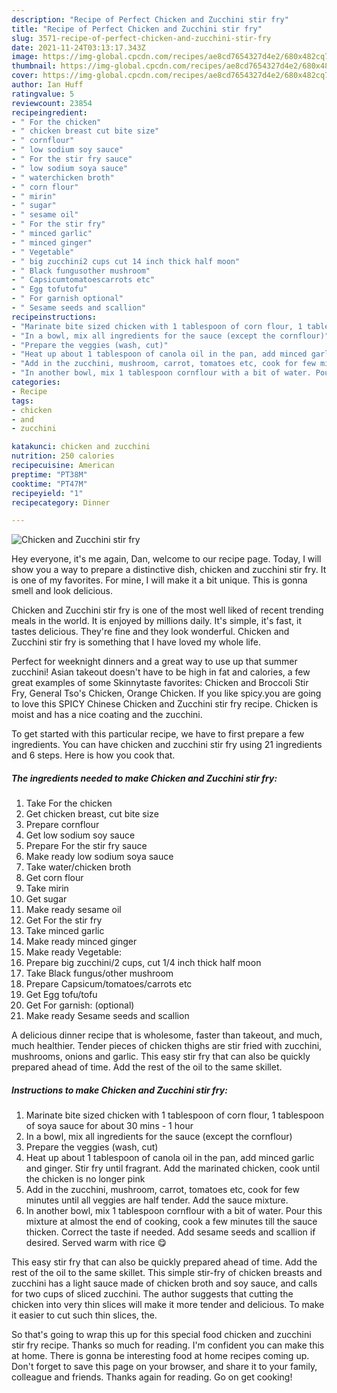 ```yaml
---
description: "Recipe of Perfect Chicken and Zucchini stir fry"
title: "Recipe of Perfect Chicken and Zucchini stir fry"
slug: 3571-recipe-of-perfect-chicken-and-zucchini-stir-fry
date: 2021-11-24T03:13:17.343Z
image: https://img-global.cpcdn.com/recipes/ae8cd7654327d4e2/680x482cq70/chicken-and-zucchini-stir-fry-recipe-main-photo.jpg
thumbnail: https://img-global.cpcdn.com/recipes/ae8cd7654327d4e2/680x482cq70/chicken-and-zucchini-stir-fry-recipe-main-photo.jpg
cover: https://img-global.cpcdn.com/recipes/ae8cd7654327d4e2/680x482cq70/chicken-and-zucchini-stir-fry-recipe-main-photo.jpg
author: Ian Huff
ratingvalue: 5
reviewcount: 23854
recipeingredient:
- " For the chicken"
- " chicken breast cut bite size"
- " cornflour"
- " low sodium soy sauce"
- " For the stir fry sauce"
- " low sodium soya sauce"
- " waterchicken broth"
- " corn flour"
- " mirin"
- " sugar"
- " sesame oil"
- " For the stir fry"
- " minced garlic"
- " minced ginger"
- " Vegetable"
- " big zucchini2 cups cut 14 inch thick half moon"
- " Black fungusother mushroom"
- " Capsicumtomatoescarrots etc"
- " Egg tofutofu"
- " For garnish optional"
- " Sesame seeds and scallion"
recipeinstructions:
- "Marinate bite sized chicken with 1 tablespoon of corn flour, 1 tablespoon of soya sauce for about 30 mins - 1 hour"
- "In a bowl, mix all ingredients for the sauce (except the cornflour)"
- "Prepare the veggies (wash, cut)"
- "Heat up about 1 tablespoon of canola oil in the pan, add minced garlic and ginger. Stir fry until fragrant. Add the marinated chicken, cook until the chicken is no longer pink"
- "Add in the zucchini, mushroom, carrot, tomatoes etc, cook for few minutes until all veggies are half tender. Add the sauce mixture."
- "In another bowl, mix 1 tablespoon cornflour with a bit of water. Pour this mixture at almost the end of cooking, cook a few minutes till the sauce thicken. Correct the taste if needed. Add sesame seeds and scallion if desired. Served warm with rice 😋"
categories:
- Recipe
tags:
- chicken
- and
- zucchini

katakunci: chicken and zucchini 
nutrition: 250 calories
recipecuisine: American
preptime: "PT38M"
cooktime: "PT47M"
recipeyield: "1"
recipecategory: Dinner

---
```



![Chicken and Zucchini stir fry](https://img-global.cpcdn.com/recipes/ae8cd7654327d4e2/680x482cq70/chicken-and-zucchini-stir-fry-recipe-main-photo.jpg)

Hey everyone, it's me again, Dan, welcome to our recipe page. Today, I will show you a way to prepare a distinctive dish, chicken and zucchini stir fry. It is one of my favorites. For mine, I will make it a bit unique. This is gonna smell and look delicious.

Chicken and Zucchini stir fry is one of the most well liked of recent trending meals in the world. It is enjoyed by millions daily. It's simple, it's fast, it tastes delicious. They're fine and they look wonderful. Chicken and Zucchini stir fry is something that I have loved my whole life.

Perfect for weeknight dinners and a great way to use up that summer zucchini! Asian takeout doesn&#39;t have to be high in fat and calories, a few great examples of some Skinnytaste favorites: Chicken and Broccoli Stir Fry, General Tso&#39;s Chicken, Orange Chicken. If you like spicy.you are going to love this SPICY Chinese Chicken and Zucchini stir fry recipe. Chicken is moist and has a nice coating and the zucchini.


To get started with this particular recipe, we have to first prepare a few ingredients. You can have chicken and zucchini stir fry using 21 ingredients and 6 steps. Here is how you cook that.

<!--inarticleads1-->

##### The ingredients needed to make Chicken and Zucchini stir fry:

1. Take  For the chicken
1. Get  chicken breast, cut bite size
1. Prepare  cornflour
1. Get  low sodium soy sauce
1. Prepare  For the stir fry sauce
1. Make ready  low sodium soya sauce
1. Take  water/chicken broth
1. Get  corn flour
1. Take  mirin
1. Get  sugar
1. Make ready  sesame oil
1. Get  For the stir fry
1. Take  minced garlic
1. Make ready  minced ginger
1. Make ready  Vegetable:
1. Prepare  big zucchini/2 cups, cut 1/4 inch thick half moon
1. Take  Black fungus/other mushroom
1. Prepare  Capsicum/tomatoes/carrots etc
1. Get  Egg tofu/tofu
1. Get  For garnish: (optional)
1. Make ready  Sesame seeds and scallion


A delicious dinner recipe that is wholesome, faster than takeout, and much, much healthier. Tender pieces of chicken thighs are stir fried with zucchini, mushrooms, onions and garlic. This easy stir fry that can also be quickly prepared ahead of time. Add the rest of the oil to the same skillet. 

<!--inarticleads2-->

##### Instructions to make Chicken and Zucchini stir fry:

1. Marinate bite sized chicken with 1 tablespoon of corn flour, 1 tablespoon of soya sauce for about 30 mins - 1 hour
1. In a bowl, mix all ingredients for the sauce (except the cornflour)
1. Prepare the veggies (wash, cut)
1. Heat up about 1 tablespoon of canola oil in the pan, add minced garlic and ginger. Stir fry until fragrant. Add the marinated chicken, cook until the chicken is no longer pink
1. Add in the zucchini, mushroom, carrot, tomatoes etc, cook for few minutes until all veggies are half tender. Add the sauce mixture.
1. In another bowl, mix 1 tablespoon cornflour with a bit of water. Pour this mixture at almost the end of cooking, cook a few minutes till the sauce thicken. Correct the taste if needed. Add sesame seeds and scallion if desired. Served warm with rice 😋


This easy stir fry that can also be quickly prepared ahead of time. Add the rest of the oil to the same skillet. This simple stir-fry of chicken breasts and zucchini has a light sauce made of chicken broth and soy sauce, and calls for two cups of sliced zucchini. The author suggests that cutting the chicken into very thin slices will make it more tender and delicious. To make it easier to cut such thin slices, the. 

So that's going to wrap this up for this special food chicken and zucchini stir fry recipe. Thanks so much for reading. I'm confident you can make this at home. There is gonna be interesting food at home recipes coming up. Don't forget to save this page on your browser, and share it to your family, colleague and friends. Thanks again for reading. Go on get cooking!
